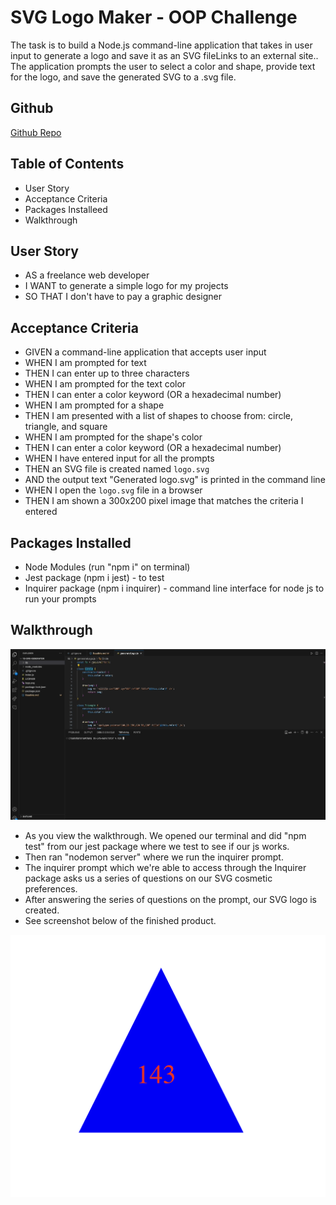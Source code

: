 # SVG Logo Maker - OOP Challenge

The task is to build a Node.js command-line application that takes in user input to generate a logo and save it as an SVG fileLinks to an external site.. The application prompts the user to select a color and shape, provide text for the logo, and save the generated SVG to a .svg file.

## Github
[Github Repo](https://github.com/KrispyKhang/SVG-Logo-Maker)

## Table of Contents
- User Story 
- Acceptance Criteria
- Packages Installeed
- Walkthrough

## User Story
- AS a freelance web developer
- I WANT to generate a simple logo for my projects
- SO THAT I don't have to pay a graphic designer

## Acceptance Criteria
- GIVEN a command-line application that accepts user input
- WHEN I am prompted for text
- THEN I can enter up to three characters
- WHEN I am prompted for the text color
- THEN I can enter a color keyword (OR a hexadecimal number)
- WHEN I am prompted for a shape
- THEN I am presented with a list of shapes to choose from: circle, triangle, and square
- WHEN I am prompted for the shape's color
- THEN I can enter a color keyword (OR a hexadecimal number)
- WHEN I have entered input for all the prompts
- THEN an SVG file is created named `logo.svg`
- AND the output text "Generated logo.svg" is printed in the command line
- WHEN I open the `logo.svg` file in a browser
- THEN I am shown a 300x200 pixel image that matches the criteria I entered


## Packages Installed
- Node Modules (run "npm i" on terminal)
- Jest package (npm i jest) - to test
- Inquirer package (npm i inquirer) - command line interface for node js to run your prompts

## Walkthrough
![](./ReadMeAssets/Jan-28-2024%2011-19-53.gif)

- As you view the walkthrough. We opened our terminal and did "npm test" from our jest package where we test to see if our js works.
- Then ran "nodemon server" where we run the inquirer prompt.
- The inquirer prompt which we're able to access through the Inquirer package asks us a series of questions on our SVG cosmetic preferences.
- After answering the series of questions on the prompt, our SVG logo is created.
- See screenshot below of the finished product.

![](./ReadMeAssets/Screenshot%202024-01-28%20at%2011.06.25%20AM.png)

